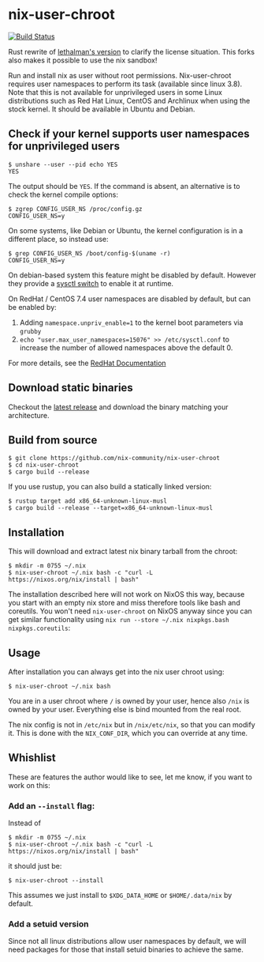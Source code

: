 # nix-user-chroot
[![Build Status](https://travis-ci.com/nix-community/nix-user-chroot.svg?branch=master)](https://travis-ci.com/nix-community/nix-user-chroot)

Rust rewrite of
[lethalman's version](https://github.com/lethalman/nix-user-chroot)
to clarify the license situation.
This forks also makes it possible to use the nix sandbox!

Run and install nix as user without root permissions. Nix-user-chroot requires
user namespaces to perform its task (available since linux 3.8). Note that this
is not available for unprivileged users in some Linux distributions such as
Red Hat Linux, CentOS and Archlinux when using the stock kernel. It should be
available in Ubuntu and Debian.

## Check if your kernel supports user namespaces for unprivileged users

```console
$ unshare --user --pid echo YES
YES
```

The output should be <code>YES</code>.
If the command is absent, an alternative is to check the kernel compile options:

```console
$ zgrep CONFIG_USER_NS /proc/config.gz
CONFIG_USER_NS=y
```

On some systems, like Debian or Ubuntu, the kernel configuration is in a different place, so instead use:

```console
$ grep CONFIG_USER_NS /boot/config-$(uname -r)
CONFIG_USER_NS=y
```

On debian-based system this feature might be disabled by default.
However they provide a [sysctl switch](https://superuser.com/a/1122977)
to enable it at runtime.

On RedHat / CentOS 7.4 user namespaces are disabled by default, but can be
enabled by:

1. Adding `namespace.unpriv_enable=1` to the kernel boot parameters via `grubby`
2. `echo "user.max_user_namespaces=15076" >> /etc/sysctl.conf` to increase the
number of allowed namespaces above the default 0.

For more details, see the
[RedHat Documentation](https://access.redhat.com/documentation/en-us/red_hat_enterprise_linux_atomic_host/7/html-single/getting_started_with_containers/index#user_namespaces_options)

## Download static binaries

Checkout the [latest release](https://github.com/nix-community/nix-user-chroot/releases/latest)
and download the binary matching your architecture.

## Build from source

```console
$ git clone https://github.com/nix-community/nix-user-chroot
$ cd nix-user-chroot
$ cargo build --release
```

If you use rustup, you can also build a statically linked version:

```console
$ rustup target add x86_64-unknown-linux-musl
$ cargo build --release --target=x86_64-unknown-linux-musl
```

## Installation

This will download and extract latest nix binary tarball from the chroot:

```console
$ mkdir -m 0755 ~/.nix
$ nix-user-chroot ~/.nix bash -c "curl -L https://nixos.org/nix/install | bash"
```

The installation described here will not work on NixOS this way, because you
start with an empty nix store and miss therefore tools like bash and coreutils.
You won't need `nix-user-chroot` on NixOS anyway since you can get similar
functionality using `nix run --store ~/.nix nixpkgs.bash nixpkgs.coreutils`:

## Usage

After installation you can always get into the nix user chroot using:

```console
$ nix-user-chroot ~/.nix bash
```

You are in a user chroot where `/` is owned by your user, hence also `/nix` is
owned by your user. Everything else is bind mounted from the real root.

The nix config is not in `/etc/nix` but in `/nix/etc/nix`, so that you can
modify it. This is done with the `NIX_CONF_DIR`, which you can override at any
time.

## Whishlist

These are features the author would like to see, let me know, if you want to work
on this:

### Add an `--install` flag:

Instead of

```console
$ mkdir -m 0755 ~/.nix
$ nix-user-chroot ~/.nix bash -c "curl -L https://nixos.org/nix/install | bash"
```

it should just be:

```console
$ nix-user-chroot --install
```

This assumes we just install to `$XDG_DATA_HOME` or `$HOME/.data/nix` by default.

### Add a setuid version

Since not all linux distributions allow user namespaces by default, we will need
packages for those that install setuid binaries to achieve the same.
